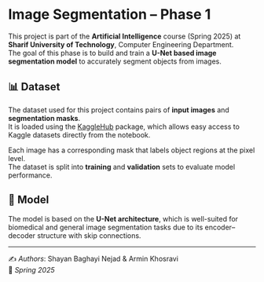 # Image Segmentation – Phase 1

This project is part of the **Artificial Intelligence** course (Spring 2025) at **Sharif University of Technology**, Computer Engineering Department.  
The goal of this phase is to build and train a **U-Net based image segmentation model** to accurately segment objects from images.

## 📊 Dataset
The dataset used for this project contains pairs of **input images** and **segmentation masks**.  
It is loaded using the [KaggleHub](https://pypi.org/project/kagglehub/) package, which allows easy access to Kaggle datasets directly from the notebook.  

Each image has a corresponding mask that labels object regions at the pixel level.  
The dataset is split into **training** and **validation** sets to evaluate model performance.

## 🧠 Model
The model is based on the **U-Net architecture**, which is well-suited for biomedical and general image segmentation tasks due to its encoder–decoder structure with skip connections.

---

✍️ *Authors*: Shayan Baghayi Nejad & Armin Khosravi  
📅 *Spring 2025*

